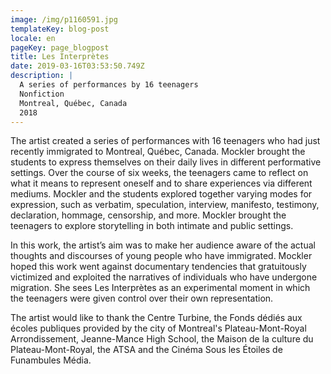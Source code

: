 ```yaml
---
image: /img/p1160591.jpg
templateKey: blog-post
locale: en
pageKey: page_blogpost
title: Les Interprètes
date: 2019-03-16T03:53:50.749Z
description: |
  A series of performances by 16 teenagers
  Nonfiction
  Montreal, Québec, Canada
  2018
---
```

The artist created a series of performances with 16 teenagers who had just recently immigrated to Montreal, Québec, Canada. Mockler brought the students to express themselves on their daily lives in different performative settings. Over the course of six weeks, the teenagers came to reflect on what it means to represent oneself and to share experiences via different mediums. Mockler and the students explored together varying modes for expression, such as verbatim, speculation, interview, manifesto, testimony, declaration, hommage, censorship, and more. Mockler brought the teenagers  to explore storytelling in both intimate and public settings. 

In this work, the artist’s aim was to make her audience aware of the actual thoughts and discourses of young people who have immigrated. Mockler hoped this work went against documentary tendencies that gratuitously victimized and exploited the narratives of individuals who have undergone migration. She sees Les Interprètes as an experimental moment in which the teenagers were given control over their own representation. 	

The artist would like to thank the Centre Turbine, the Fonds dédiés aux écoles publiques provided by the city of Montreal's Plateau-Mont-Royal Arrondissement, Jeanne-Mance High School, the Maison de la culture du Plateau-Mont-Royal, the ATSA and the Cinéma Sous les Étoiles de Funambules Média.
